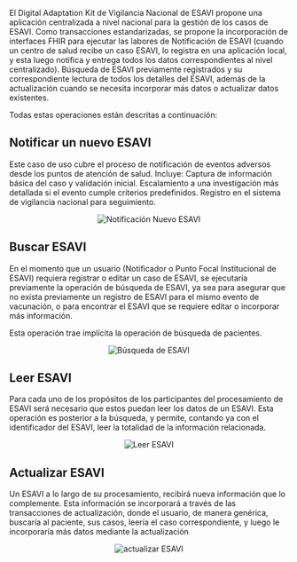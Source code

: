 
El Digital Adaptation Kit de Vigilancia Nacional de ESAVI propone una aplicación centralizada a nivel nacional para la gestión de los casos de ESAVI.
Como transacciones estandarizadas, se propone la incorporación de interfaces FHIR para ejecutar las labores de Notificación de ESAVI (cuando un centro de salud recibe un caso ESAVI, lo registra en una aplicación local, y esta luego notifica y entrega todos los datos correspondientes al nivel centralizado). Búsqueda de ESAVI previamente registrados y su correspondiente lectura de todos los detalles del ESAVI, además de la actualización cuando se necesita incorporar más datos o actualizar datos existentes.

Todas estas operaciones están descritas a continuación:

## Notificar un nuevo ESAVI

Este caso de uso cubre el proceso de notificación de eventos adversos desde los puntos de atención de salud. Incluye:
Captura de información básica del caso y validación inicial.
Escalamiento a una investigación más detallada si el evento cumple criterios predefinidos.
Registro en el sistema de vigilancia nacional para seguimiento.

<div align="center" ><img src="notificacionESAVI.png" alt="Notificación Nuevo ESAVI"></div>

## Buscar ESAVI

En el momento que un usuario (Notificador o Punto Focal Institucional de ESAVI) requiera registrar o editar un caso de ESAVI, se ejecutaría previamente la operación de búsqueda de ESAVI, ya sea para asegurar que no exista previamente un registro de ESAVI para el mismo evento de vacunación, o para encontrar el ESAVI que se requiere editar o incorporar más información.

Esta operación trae implícita la operación de búsqueda de pacientes.

<div align="center" ><img src="buscarESAVI.png" alt="Búsqueda de ESAVI"></div>


## Leer ESAVI

Para cada uno de los propósitos de los participantes del procesamiento de ESAVI será necesario que estos puedan leer los datos de un ESAVI. Esta operación es posterior a la búsqueda, y permite, contando ya con el identificador del ESAVI, leer la totalidad de la información relacionada.

<div align="center" ><img src="leerESAVI.png" alt="Leer ESAVI"></div>


## Actualizar ESAVI

Un ESAVI a lo largo de su procesamiento, recibirá nueva información que lo complemente. Esta información se incorporará a través de las transacciones de actualización, donde el usuario, de manera genérica, buscaría al paciente, sus casos, leería el caso correspondiente, y luego le incorporaría más datos mediante la actualización

<div align="center" ><img src="actualizarESAVI.png" alt="actualizar ESAVI"></div>
